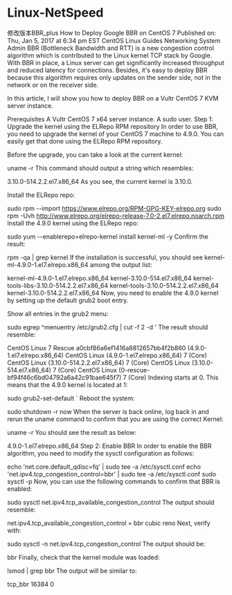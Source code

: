 # Linux-NetSpeed

修改版本BBR_plus
How to Deploy Google BBR on CentOS 7
Published on: Thu, Jan 5, 2017 at 6:34 pm EST
CentOS Linux Guides Networking System Admin
BBR (Bottleneck Bandwidth and RTT) is a new congestion control algorithm which is contributed to the Linux kernel TCP stack by Google. With BBR in place, a Linux server can get significantly increased throughput and reduced latency for connections. Besides, it's easy to deploy BBR because this algorithm requires only updates on the sender side, not in the network or on the receiver side.

In this article, I will show you how to deploy BBR on a Vultr CentOS 7 KVM server instance.

Prerequisites
A Vultr CentOS 7 x64 server instance.
A sudo user.
Step 1: Upgrade the kernel using the ELRepo RPM repository
In order to use BBR, you need to upgrade the kernel of your CentOS 7 machine to 4.9.0. You can easily get that done using the ELRepo RPM repository.

Before the upgrade, you can take a look at the current kernel:

uname -r
This command should output a string which resembles:

3.10.0-514.2.2.el7.x86_64
As you see, the current kernel is 3.10.0.

Install the ELRepo repo:

sudo rpm --import https://www.elrepo.org/RPM-GPG-KEY-elrepo.org
sudo rpm -Uvh http://www.elrepo.org/elrepo-release-7.0-2.el7.elrepo.noarch.rpm
Install the 4.9.0 kernel using the ELRepo repo:

sudo yum --enablerepo=elrepo-kernel install kernel-ml -y
Confirm the result:

rpm -qa | grep kernel
If the installation is successful, you should see kernel-ml-4.9.0-1.el7.elrepo.x86_64 among the output list:

kernel-ml-4.9.0-1.el7.elrepo.x86_64
kernel-3.10.0-514.el7.x86_64
kernel-tools-libs-3.10.0-514.2.2.el7.x86_64
kernel-tools-3.10.0-514.2.2.el7.x86_64
kernel-3.10.0-514.2.2.el7.x86_64
Now, you need to enable the 4.9.0 kernel by setting up the default grub2 boot entry.

Show all entries in the grub2 menu:

sudo egrep ^menuentry /etc/grub2.cfg | cut -f 2 -d \'
The result should resemble:

CentOS Linux 7 Rescue a0cbf86a6ef1416a8812657bb4f2b860 (4.9.0-1.el7.elrepo.x86_64)
CentOS Linux (4.9.0-1.el7.elrepo.x86_64) 7 (Core)
CentOS Linux (3.10.0-514.2.2.el7.x86_64) 7 (Core)
CentOS Linux (3.10.0-514.el7.x86_64) 7 (Core)
CentOS Linux (0-rescue-bf94f46c6bd04792a6a42c91bae645f7) 7 (Core)
Indexing starts at 0. This means that the 4.9.0 kernel is located at 1:

sudo grub2-set-default `
Reboot the system:

sudo shutdown -r now
When the server is back online, log back in and rerun the uname command to confirm that you are using the correct Kernel:

uname -r
You should see the result as below:

4.9.0-1.el7.elrepo.x86_64
Step 2: Enable BBR
In order to enable the BBR algorithm, you need to modify the sysctl configuration as follows:

echo 'net.core.default_qdisc=fq' | sudo tee -a /etc/sysctl.conf
echo 'net.ipv4.tcp_congestion_control=bbr' | sudo tee -a /etc/sysctl.conf
sudo sysctl -p
Now, you can use the following commands to confirm that BBR is enabled:

sudo sysctl net.ipv4.tcp_available_congestion_control
The output should resemble:

net.ipv4.tcp_available_congestion_control = bbr cubic reno
Next, verify with:

sudo sysctl -n net.ipv4.tcp_congestion_control
The output should be:

bbr
Finally, check that the kernel module was loaded:

lsmod | grep bbr
The output will be similar to:

tcp_bbr                16384  0
